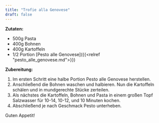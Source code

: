 ```yaml
---
title: "Trofie alla Genovese"
draft: false
---
```


**Zutaten:**
- 500g Pasta
- 400g Bohnen
- 400g Kartoffeln
- 1/2 Portion [Pesto alle Genovese]({{<relref "pesto_alle_genovese.md">}})

**Zubereitung:**
1. Im ersten Schritt eine halbe Portion Pesto alle Genovese herstellen.
2. Anschließend die Bohnen waschen und halbieren. Nun die Kartoffeln schälen und in mundgerechte Stücke zerteilen.
3. Als nächstes die Kartoffeln, Bohnen und Pasta in einem großen Topf Salzwasser für 10-14, 10-12, und 10 Minuten kochen.
4. Abschließend je nach Geschmack Pesto unterheben.

Guten Appetit!